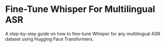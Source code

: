 # Fine-Tune Whisper For Multilingual ASR
A step-by-step guide on how to fine-tune Whisper for any multilingual ASR dataset using Hugging Face Transformers.
